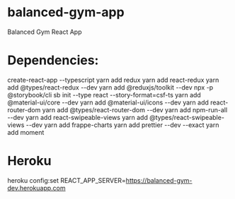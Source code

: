 # balanced-gym-app

Balanced Gym React App

# Dependencies:

create-react-app --typescript
yarn add redux
yarn add react-redux
yarn add @types/react-redux --dev
yarn add @reduxjs/toolkit --dev
npx -p @storybook/cli sb init --type react --story-format=csf-ts
yarn add @material-ui/core --dev
yarn add @material-ui/icons --dev
yarn add react-router-dom
yarn add @types/react-router-dom --dev
yarn add npm-run-all --dev
yarn add react-swipeable-views
yarn add @types/react-swipeable-views --dev
yarn add frappe-charts
yarn add prettier --dev --exact
yarn add moment  

# Heroku

heroku config:set REACT_APP_SERVER=https://balanced-gym-dev.herokuapp.com
